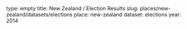 type: empty
title: New Zealand / Election Results
slug: places/new-zealand/datasets/elections
place: new-zealand
dataset: elections
year: 2014
